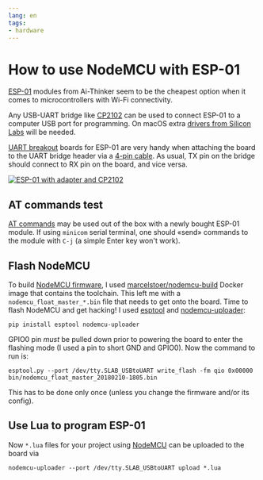 ```yaml
---
lang: en
tags:
- hardware
---
```


# How to use NodeMCU with ESP-01

[ESP-01][] modules from Ai-Thinker seem to be the cheapest option when
it comes to microcontrollers with Wi-Fi connectivity.

Any USB-UART bridge like [CP2102][] can be used to connect ESP-01 to a
computer USB port for programming. On macOS extra [drivers from
Silicon Labs][cp2102-macos-drivers] will be needed.

[UART breakout][uart-breakout] boards for ESP-01 are very handy when
attaching the board to the UART bridge header via a [4-pin
cable][4pin]. As usual, TX pin on the bridge should connect to RX pin
on the board, and vice versa.

<a
href="https://www.flickr.com/photos/nothingpersonal/43982506661/in/datetaken/"
title="ESP-01 with adapter and CP2102"><img
src="https://farm2.staticflickr.com/1820/43982506661_08bac51910.jpg"
alt="ESP-01 with adapter and CP2102"></a>

## AT commands test

[AT commands][esp8266-at] may be used out of the box with a newly
bought ESP-01 module. If using `minicom` serial terminal, one should
«send» commands to the module with `C-j` (a simple Enter key won't
work).

## Flash NodeMCU

To build [NodeMCU firmware][fw], I used [marcelstoer/nodemcu-build][]
Docker image that contains the toolchain. This left me with a
`nodemcu_float_master_*.bin` file that needs to get onto the board.
Time to flash NodeMCU and get hacking! I used [esptool][] and
[nodemcu-uploader][]:

    pip inistall esptool nodemcu-uploader

GPIO0 pin *must* be pulled down prior to powering the board to enter
the flashing mode (I used a pin to short GND and GPIO0). Now the
command to run is:

    esptool.py --port /dev/tty.SLAB_USBtoUART write_flash -fm qio 0x00000 bin/nodemcu_float_master_20180210-1805.bin

This has to be done only once (unless you change the firmware and/or
its config).

## Use Lua to program ESP-01

Now `*.lua` files for your project using [NodeMCU][] can be uploaded
to the board via

    nodemcu-uploader --port /dev/tty.SLAB_USBtoUART upload *.lua

[4pin]: https://www.aliexpress.com/item/1PCS-4Pin-70cm-Cable-Set-Female-Female-Jumper-Wire-for-Arduino-3D-Printer-Reprap/32814968580.html
[cp2102-macos-drivers]: https://www.silabs.com/products/development-tools/software/usb-to-uart-bridge-vcp-drivers
[cp2102]: https://www.aliexpress.com/item/1pcs-CP2102-module-USB-to-TTL-serial-UART-STC-download-cable-PL2303-Super-Brush-line-upgrade/32694152202.html
[esp-01]: https://www.aliexpress.com/item/ESP-01-ESP8266-serial-WIFI-industry-milestone-agent-Supply/32354228582.html
[esp8266-at]: https://room-15.github.io/blog/2015/03/26/esp8266-at-command-reference/
[esptool]: https://github.com/espressif/esptool
[fw]: https://github.com/nodemcu/nodemcu-firmware
[marcelstoer/nodemcu-build]: https://hub.docker.com/r/marcelstoer/nodemcu-build/
[nodemcu-uploader]: https://github.com/kmpm/nodemcu-uploader
[nodemcu]: https://nodemcu.readthedocs.io/en/master/
[uart-breakout]: https://www.aliexpress.com/item/ESP8266-ESP-01-Serial-WiFi-Wireless-Adapter-Module-3-3V-5V-Esp01-Breakout-PCB-Adapters-Compatible/32740695540.html
